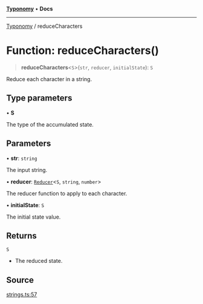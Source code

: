 [**Typonomy**](../README.md) • **Docs**

***

[Typonomy](../globals.md) / reduceCharacters

# Function: reduceCharacters()

> **reduceCharacters**\<`S`\>(`str`, `reducer`, `initialState`): `S`

Reduce each character in a string.

## Type parameters

• **S**

The type of the accumulated state.

## Parameters

• **str**: `string`

The input string.

• **reducer**: [`Reducer`](../type-aliases/Reducer.md)\<`S`, `string`, `number`\>

The reducer function to apply to each character.

• **initialState**: `S`

The initial state value.

## Returns

`S`

- The reduced state.

## Source

[strings.ts:57](https://github.com/softcraft-development/typonomy/blob/eea886e2cab97560257369acf8e7d17e5016c6e5/src/strings.ts#L57)
